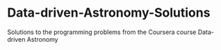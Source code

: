 # Data-driven-Astronomy-Solutions
Solutions to the programming problems from the Coursera course Data-driven Astronomy
